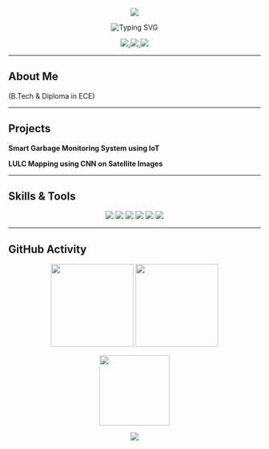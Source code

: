 <!-- Profile Header -->
<p align="center">
  <img src="https://capsule-render.vercel.app/api?type=waving&color=0:6A5ACD,100:00BFFF&height=200&section=header&text=Shivakumar%20Medaveni&fontSize=40&fontColor=ffffff" />
</p>

<!-- Typing Effect -->
<p align="center">
  <img src="https://readme-typing-svg.demolab.com?font=Fira+Code&duration=3000&pause=1000&center=true&vCenter=true&width=435&lines=Hi;Thanks+for+visiting;Connect+with+me+on+LinkedIn" alt="Typing SVG" />
</p>

<p align="center">
  <a href="mailto:shivakumar.medaveni@example.com">
    <img src="https://img.shields.io/badge/Email-shivakumar.medaveni%40example.com-D14836?style=for-the-badge&logo=gmail&logoColor=white" />
  </a>
  <a href="https://github.com/medavenisiva">
    <img src="https://img.shields.io/github/followers/medavenisiva?label=GitHub&style=for-the-badge&logo=github" />
  </a>
  <a href="https://linkedin.com/in/YOUR-LINKEDIN">
    <img src="https://img.shields.io/badge/LinkedIn-Connect-blue?style=for-the-badge&logo=linkedin" />
  </a>
</p>

---

##  About Me
(B.Tech & Diploma in ECE)  


---

##  Projects

 **Smart Garbage Monitoring System using IoT**  

 **LULC Mapping using CNN on Satellite Images**  

---

##  Skills & Tools

<p align="center">
  <img src="https://img.shields.io/badge/Verilog-6A5ACD?style=for-the-badge" />
  <img src="https://img.shields.io/badge/C++-00599C?style=for-the-badge&logo=c%2B%2B&logoColor=white" />
  <img src="https://img.shields.io/badge/Python-3776AB?style=for-the-badge&logo=python&logoColor=white" />
  <img src="https://img.shields.io/badge/MATLAB-0076A8?style=for-the-badge&logo=mathworks" />
  <img src="https://img.shields.io/badge/LTspice-F77F00?style=for-the-badge" />

  <img src="https://img.shields.io/badge/VSCode-007ACC?style=for-the-badge&logo=visual-studio-code" />
</p>

---

##  GitHub Activity

<p align="center">
  <img src="https://github-readme-stats.vercel.app/api?username=medavenisiva&show_icons=true&theme=radical&hide_title=true&count_private=true" height="165" />
  <img src="https://streak-stats.demolab.com?user=medavenisiva&theme=radical&hide_border=true" height="165" />
</p>

<p align="center">
  <img src="https://github-readme-stats.vercel.app/api/top-langs/?username=medavenisiva&layout=compact&theme=radical" height="140" />
</p>
<p align="center">
  <img src="https://capsule-render.vercel.app/api?type=waving&color=0:00BFFF,100:6A5ACD&height=120&section=footer" />
</p>
